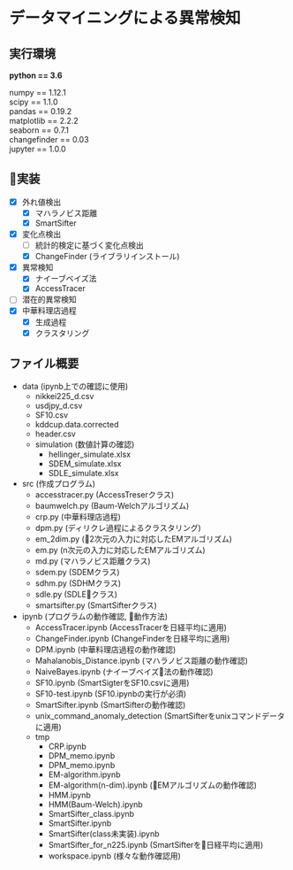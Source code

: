 # データマイニングによる異常検知

## 実行環境

<b>python == 3.6</b> <br>

numpy == 1.12.1<br>
scipy == 1.1.0<br>
pandas == 0.19.2<br>
matplotlib == 2.2.2<br>
seaborn == 0.7.1<br>
changefinder == 0.03<br>
jupyter == 1.0.0<br>

## 実装

- [x] 外れ値検出
    - [x] マハラノビス距離
    - [x] SmartSifter
- [x] 変化点検出
    - [ ] 統計的検定に基づく変化点検出
    - [x] ChangeFinder (ライブラリインストール)
- [x] 異常検知
    - [x] ナイーブベイズ法
    - [x] AccessTracer
- [ ] 潜在的異常検知
- [x] 中華料理店過程
    - [x] 生成過程
    - [x] クラスタリング 

## ファイル概要

- data (ipynb上での確認に使用)
    - nikkei225_d.csv
    - usdjpy_d.csv
    - SF10.csv
    - kddcup.data.corrected
    - header.csv
    - simulation (数値計算の確認)
        - hellinger_simulate.xlsx
        - SDEM_simulate.xlsx
        - SDLE_simulate.xlsx
- src (作成プログラム)
    - accesstracer.py (AccessTreserクラス)
    - baumwelch.py (Baum-Welchアルゴリズム)
    - crp.py (中華料理店過程)
    - dpm.py (ディリクレ過程によるクラスタリング)
    - em_2dim.py (2次元の入力に対応したEMアルゴリズム)
    - em.py (n次元の入力に対応したEMアルゴリズム)
    - md.py (マハラノビス距離クラス)
    - sdem.py (SDEMクラス)
    - sdhm.py (SDHMクラス)
    - sdle.py (SDLEクラス)
    - smartsifter.py (SmartSifterクラス)
- ipynb (プログラムの動作確認, 動作方法)
    - AccessTracer.ipynb (AccessTracerを日経平均に適用)
    - ChangeFinder.ipynb (ChangeFinderを日経平均に適用)
    - DPM.ipynb (中華料理店過程の動作確認)
    - Mahalanobis_Distance.ipynb (マハラノビス距離の動作確認)
    - NaiveBayes.ipynb (ナイーブベイズ法の動作確認)
    - SF10.ipynb (SmartSigterをSF10.csvに適用)
    - SF10-test.ipynb (SF10.ipynbの実行が必須)
    - SmartSifter.ipynb (SmartSifterの動作確認)
    - unix_command_anomaly_detection (SmartSifterをunixコマンドデータに適用)
    - tmp
        - CRP.ipynb
        - DPM_memo.ipynb
        - DPM_memo.ipynb
        - EM-algorithm.ipynb
        - EM-algorithm(n-dim).ipynb (EMアルゴリズムの動作確認)
        - HMM.ipynb
        - HMM(Baum-Welch).ipynb
        - SmartSifter_class.ipynb
        - SmartSifter.ipynb
        - SmartSifter(class未実装).ipynb
        - SmartSifter_for_n225.ipynb (SmartSifterを日経平均に適用)
        - workspace.ipynb (様々な動作確認用)


